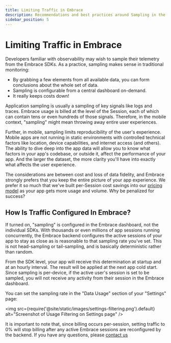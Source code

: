 ```yaml
---
title: Limiting Traffic in Embrace
description: Recommendations and best practices around Sampling in the Embrace SDK
sidebar_position: 5
---
```


# Limiting Traffic in Embrace

Developers familiar with observability may wish to sample their telemetry from the Embrace SDKs. As a practice, sampling makes sense in traditional monitoring:

* By grabbing a few elements from all available data, you can form conclusions about the whole set of data.
* Sampling is configurable from a central dashboard on-demand.
* It really keeps costs down!

Application sampling is usually a sampling of key signals like logs and traces. Embrace usage is billed at the level of the Session, each of which can contain tens or even hundreds of those signals. Therefore, in the mobile context, "sampling" might mean throwing away entire user experiences.

Further, in mobile, sampling limits reproducibility of the user's experience. Mobile apps are not running in static environments with controlled technical factors like location, device capabilities, and internet access (and others). The ability to dive deep into the app data will allow you to know what factors in your app's codebase, or outside it, affect the performance of your app. And the larger the dataset, the more clarity you'll have into exactly what affects the user experience.

The considerations are between cost and loss of data fidelity, and Embrace strongly prefers that you keep the entire picture of your app experience. We prefer it so much that we've built per-Session cost savings into our [pricing model](https://embrace.io/pricing/) as your app gets more usage and volume. Why be penalized for success?

## How Is Traffic Configured In Embrace?

If turned on, "sampling" is configured in the Embrace dashboard, not the individual SDKs. With thousands or even millions of app sessions running concurrently, the Embrace backend configures the active sessions of your app to stay as close as is reasonable to that sampling rate you've set. This is not head-sampling or tail-sampling, and is basically deterministic rather than random.

From the SDK level, your app will receive this determination at startup and at an hourly interval. The result will be applied at the next app cold start. Since sampling is per-device, if the active user's session is set to be sampled, you will not receive any activity from their session in the Embrace dashboard.

You can set the sampling rate in the "Data Usage" section of your "Settings" page:

<img src={require('@site/static/images/settings-filtering.png').default} alt="Screenshot of Usage Filtering on Settings page" />

It is important to note that, since billing occurs per-session, setting traffic to 0% will stop billing after any active Embrace sessions are reconfigured by the backend. If you have any questions, please [contact us](support@embrace.io)
